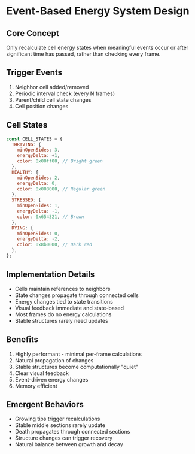 # Event-Based Energy System Design

## Core Concept

Only recalculate cell energy states when meaningful events occur or after significant time has passed, rather than checking every frame.

## Trigger Events

1. Neighbor cell added/removed
2. Periodic interval check (every N frames)
3. Parent/child cell state changes
4. Cell position changes

## Cell States

```javascript
const CELL_STATES = {
  THRIVING: {
    minOpenSides: 3,
    energyDelta: +1,
    color: 0x00ff00, // Bright green
  },
  HEALTHY: {
    minOpenSides: 2,
    energyDelta: 0,
    color: 0x008000, // Regular green
  },
  STRESSED: {
    minOpenSides: 1,
    energyDelta: -1,
    color: 0x654321, // Brown
  },
  DYING: {
    minOpenSides: 0,
    energyDelta: -2,
    color: 0x8b0000, // Dark red
  },
};
```

## Implementation Details

- Cells maintain references to neighbors
- State changes propagate through connected cells
- Energy changes tied to state transitions
- Visual feedback immediate and state-based
- Most frames do no energy calculations
- Stable structures rarely need updates

## Benefits

1. Highly performant - minimal per-frame calculations
2. Natural propagation of changes
3. Stable structures become computationally "quiet"
4. Clear visual feedback
5. Event-driven energy changes
6. Memory efficient

## Emergent Behaviors

- Growing tips trigger recalculations
- Stable middle sections rarely update
- Death propagates through connected sections
- Structure changes can trigger recovery
- Natural balance between growth and decay
